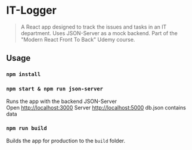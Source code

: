 # IT-Logger

> A React app designed to track the issues and tasks in an IT department. Uses JSON-Server as a mock backend. Part of the "Modern React Front To Back" Udemy course.

## Usage

### `npm install`

### `npm start & npm run json-server`

Runs the app with the backend JSON-Server<br>
Open [http://localhost:3000](http://localhost:3000)
Server [http://localhost:5000](http://localhost:5000)
db.json contains data

### `npm run build`

Builds the app for production to the `build` folder.<br>
